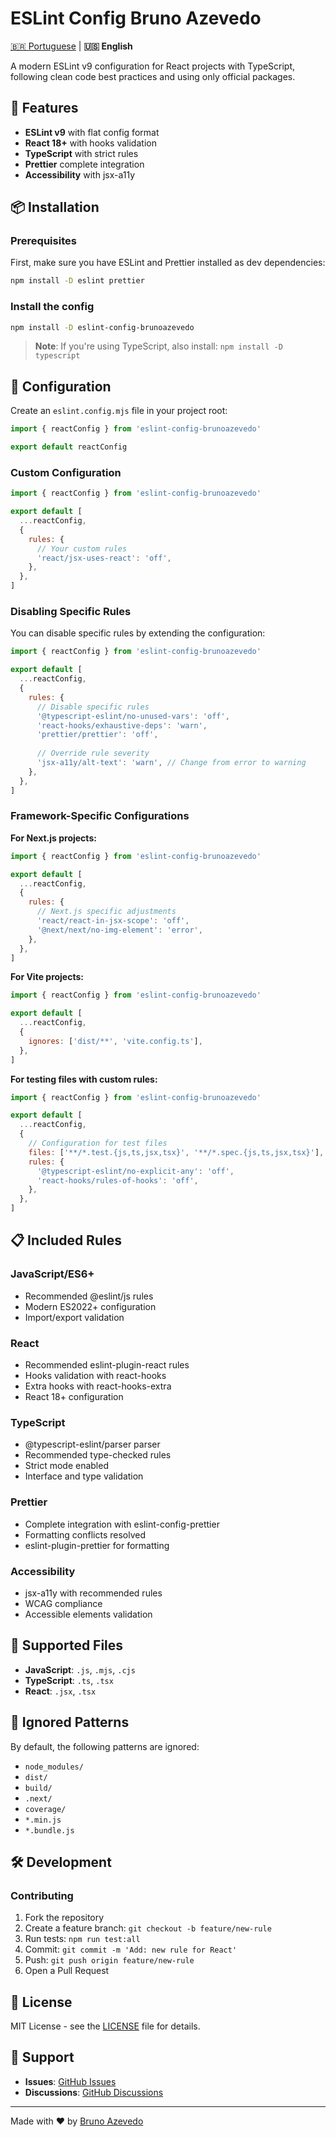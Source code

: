 # ESLint Config Bruno Azevedo

[🇧🇷 Portuguese](./README.pt-BR.md) | **🇺🇸 English**

A modern ESLint v9 configuration for React projects with TypeScript, following clean code best practices and using only official packages.

## 🚀 Features

- **ESLint v9** with flat config format
- **React 18+** with hooks validation
- **TypeScript** with strict rules
- **Prettier** complete integration
- **Accessibility** with jsx-a11y

## 📦 Installation

### Prerequisites

First, make sure you have ESLint and Prettier installed as dev dependencies:

```bash
npm install -D eslint prettier
```

### Install the config

```bash
npm install -D eslint-config-brunoazevedo
```

> **Note**: If you're using TypeScript, also install: `npm install -D typescript`

## 🔧 Configuration

Create an `eslint.config.mjs` file in your project root:

```javascript
import { reactConfig } from 'eslint-config-brunoazevedo'

export default reactConfig
```

### Custom Configuration

```javascript
import { reactConfig } from 'eslint-config-brunoazevedo'

export default [
  ...reactConfig,
  {
    rules: {
      // Your custom rules
      'react/jsx-uses-react': 'off',
    },
  },
]
```

### Disabling Specific Rules

You can disable specific rules by extending the configuration:

```javascript
import { reactConfig } from 'eslint-config-brunoazevedo'

export default [
  ...reactConfig,
  {
    rules: {
      // Disable specific rules
      '@typescript-eslint/no-unused-vars': 'off',
      'react-hooks/exhaustive-deps': 'warn',
      'prettier/prettier': 'off',
      
      // Override rule severity
      'jsx-a11y/alt-text': 'warn', // Change from error to warning
    },
  },
]
```

### Framework-Specific Configurations

**For Next.js projects:**
```javascript
import { reactConfig } from 'eslint-config-brunoazevedo'

export default [
  ...reactConfig,
  {
    rules: {
      // Next.js specific adjustments
      'react/react-in-jsx-scope': 'off',
      '@next/next/no-img-element': 'error',
    },
  },
]
```

**For Vite projects:**
```javascript
import { reactConfig } from 'eslint-config-brunoazevedo'

export default [
  ...reactConfig,
  {
    ignores: ['dist/**', 'vite.config.ts'],
  },
]
```

**For testing files with custom rules:**
```javascript
import { reactConfig } from 'eslint-config-brunoazevedo'

export default [
  ...reactConfig,
  {
    // Configuration for test files
    files: ['**/*.test.{js,ts,jsx,tsx}', '**/*.spec.{js,ts,jsx,tsx}'],
    rules: {
      '@typescript-eslint/no-explicit-any': 'off',
      'react-hooks/rules-of-hooks': 'off',
    },
  },
]

```
## 📋 Included Rules

### JavaScript/ES6+
- Recommended @eslint/js rules
- Modern ES2022+ configuration
- Import/export validation

### React
- Recommended eslint-plugin-react rules
- Hooks validation with react-hooks
- Extra hooks with react-hooks-extra
- React 18+ configuration

### TypeScript
- @typescript-eslint/parser parser
- Recommended type-checked rules
- Strict mode enabled
- Interface and type validation

### Prettier
- Complete integration with eslint-config-prettier
- Formatting conflicts resolved
- eslint-plugin-prettier for formatting

### Accessibility
- jsx-a11y with recommended rules
- WCAG compliance
- Accessible elements validation

## 🎯 Supported Files

- **JavaScript**: `.js`, `.mjs`, `.cjs`
- **TypeScript**: `.ts`, `.tsx`
- **React**: `.jsx`, `.tsx`

## 🚫 Ignored Patterns

By default, the following patterns are ignored:

- `node_modules/`
- `dist/`
- `build/`
- `.next/`
- `coverage/`
- `*.min.js`
- `*.bundle.js`

## 🛠️ Development

### Contributing

1. Fork the repository
2. Create a feature branch: `git checkout -b feature/new-rule`
3. Run tests: `npm run test:all`
4. Commit: `git commit -m 'Add: new rule for React'`
5. Push: `git push origin feature/new-rule`
6. Open a Pull Request

## 📄 License

MIT License - see the [LICENSE](LICENSE) file for details.

## 🤝 Support

- **Issues**: [GitHub Issues](https://github.com/brunodsazevedo/eslint-config-brunoazevedo/issues)
- **Discussions**: [GitHub Discussions](https://github.com/brunodsazevedo/eslint-config-brunoazevedo/discussions)

---

Made with ❤️ by [Bruno Azevedo](https://github.com/brunodsazevedo)
